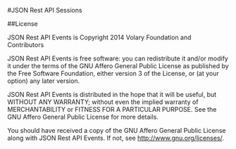 #JSON Rest API Sessions

##License

JSON Rest API Events is Copyright 2014 Volary Foundation and Contributors  

JSON Rest API Events is free software: you can redistribute it and/or modify it under the terms of the GNU Affero General Public License as published by the Free Software Foundation, either version 3 of the License, or (at your option) any later version.

JSON Rest API Events is distributed in the hope that it will be useful, but WITHOUT ANY WARRANTY; without even the implied warranty of MERCHANTABILITY or FITNESS FOR A PARTICULAR PURPOSE.  See the GNU Affero General Public License for more details.

You should have received a copy of the GNU Affero General Public License along with JSON Rest API Events.  If not, see <http://www.gnu.org/licenses/>.
